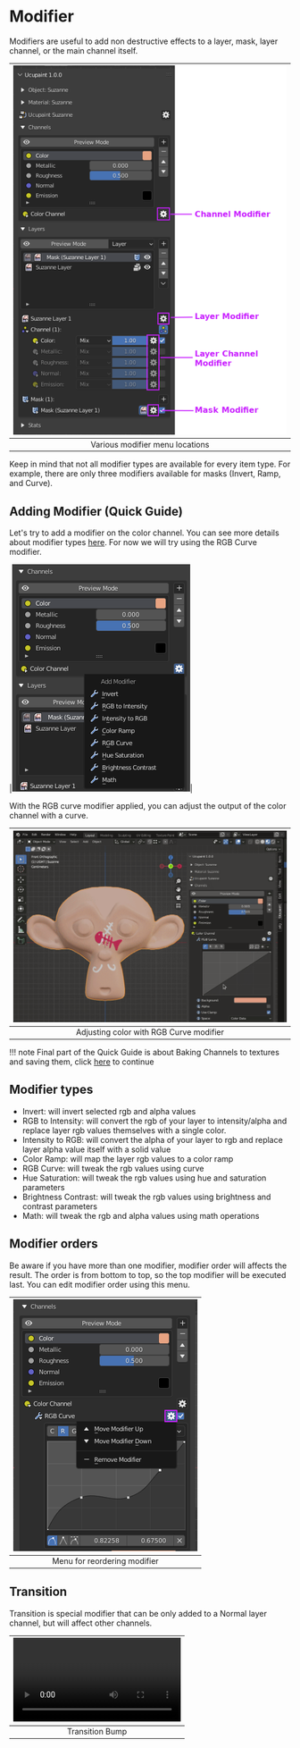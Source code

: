 # Modifier

Modifiers are useful to add non destructive effects to a layer, mask, layer channel, or the main channel itself.

|![Pic: Modifier menu location, legend channel modifier, layer modifer, layer channel modifier, mask modifier](./source/06.modifier.01.png)|
|:--:|
|Various modifier menu locations| {align=center}


Keep in mind that not all modifier types are available for every item type. For example, there are only three modifiers available for masks (Invert, Ramp, and Curve).

## Adding Modifier (Quick Guide)

Let's try to add a modifier on the color channel. You can see more details about modifier types [here](../01.05.modifier/#modifier-types). For now we will try using the RGB Curve modifier.

|![pic : Add modifier menu popup, point on RGB Curve](./source/06.modifier.02.png)|

With the RGB curve modifier applied, you can adjust the output of the color channel with a curve.

|![pic : gif, try adjust the RGB curve modifier](./source/06.modifier.03.gif)|
|:--:|
|Adjusting color with RGB Curve modifier| {align=center}

!!! note
    Final part of the Quick Guide is about Baking Channels to textures and saving them, click [here](../01.09.bake-Channels/) to continue


## Modifier types

- Invert: will invert selected rgb and alpha values
- RGB to Intensity: will convert the rgb of your layer to intensity/alpha and replace layer rgb values themselves with a single color.
- Intensity to RGB: will convert the alpha of your layer to rgb and replace layer alpha value itself with a solid value
- Color Ramp: will map the layer rgb values to a color ramp
- RGB Curve: will tweak the rgb values using curve
- Hue Saturation: will tweak the rgb values using hue and saturation parameters
- Brightness Contrast: will tweak the rgb values using brightness and contrast parameters
- Math: will tweak the rgb and alpha values using math operations

## Modifier orders

Be aware if you have more than one modifier, modifier order will affects the result. The order is from bottom to top, so the top modifier will be executed last. You can edit modifier order using this menu.

|![pic: Modifier menu](./source/06.modifier.04.png)|
|:--:|
|Menu for reordering modifier| {align=center}


## Transition

Transition is special modifier that can be only added to a Normal layer channel, but will affect other channels.
<!-- Need more explanation -->

|![type:video](./source/06.modifier.05.mp4)|
|:--:|
|Transition Bump| {align=center, width=100%}

